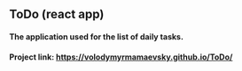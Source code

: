 ## ToDo (react app)

#### The application used for the list of daily tasks.

#### Project link: https://volodymyrmamaevsky.github.io/ToDo/
